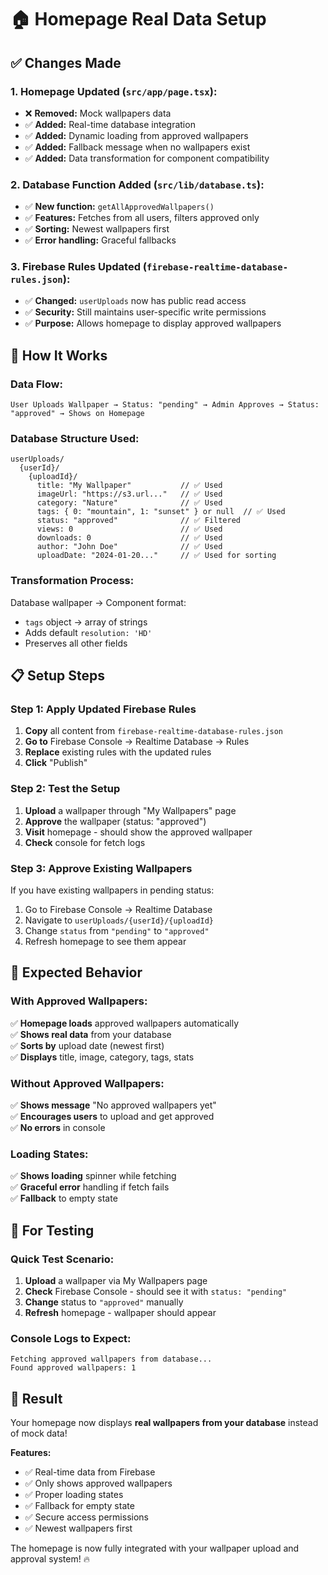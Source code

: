 # 🏠 Homepage Real Data Setup

## ✅ **Changes Made**

### **1. Homepage Updated (`src/app/page.tsx`):**
- ❌ **Removed:** Mock wallpapers data
- ✅ **Added:** Real-time database integration
- ✅ **Added:** Dynamic loading from approved wallpapers
- ✅ **Added:** Fallback message when no wallpapers exist
- ✅ **Added:** Data transformation for component compatibility

### **2. Database Function Added (`src/lib/database.ts`):**
- ✅ **New function:** `getAllApprovedWallpapers()`
- ✅ **Features:** Fetches from all users, filters approved only
- ✅ **Sorting:** Newest wallpapers first
- ✅ **Error handling:** Graceful fallbacks

### **3. Firebase Rules Updated (`firebase-realtime-database-rules.json`):**
- ✅ **Changed:** `userUploads` now has public read access
- ✅ **Security:** Still maintains user-specific write permissions
- ✅ **Purpose:** Allows homepage to display approved wallpapers

## 🚀 **How It Works**

### **Data Flow:**
```
User Uploads Wallpaper → Status: "pending" → Admin Approves → Status: "approved" → Shows on Homepage
```

### **Database Structure Used:**
```
userUploads/
  {userId}/
    {uploadId}/
      title: "My Wallpaper"           // ✅ Used
      imageUrl: "https://s3.url..."   // ✅ Used  
      category: "Nature"              // ✅ Used
      tags: { 0: "mountain", 1: "sunset" } or null  // ✅ Used
      status: "approved"              // ✅ Filtered
      views: 0                        // ✅ Used
      downloads: 0                    // ✅ Used
      author: "John Doe"              // ✅ Used
      uploadDate: "2024-01-20..."     // ✅ Used for sorting
```

### **Transformation Process:**
Database wallpaper → Component format:
- `tags` object → array of strings
- Adds default `resolution: 'HD'`
- Preserves all other fields

## 📋 **Setup Steps**

### **Step 1: Apply Updated Firebase Rules**
1. **Copy** all content from `firebase-realtime-database-rules.json`
2. **Go to** Firebase Console → Realtime Database → Rules
3. **Replace** existing rules with the updated rules
4. **Click** "Publish"

### **Step 2: Test the Setup**
1. **Upload** a wallpaper through "My Wallpapers" page
2. **Approve** the wallpaper (status: "approved")
3. **Visit** homepage - should show the approved wallpaper
4. **Check** console for fetch logs

### **Step 3: Approve Existing Wallpapers**
If you have existing wallpapers in pending status:
1. Go to Firebase Console → Realtime Database
2. Navigate to `userUploads/{userId}/{uploadId}`
3. Change `status` from `"pending"` to `"approved"`
4. Refresh homepage to see them appear

## 🎯 **Expected Behavior**

### **With Approved Wallpapers:**
✅ **Homepage loads** approved wallpapers automatically  
✅ **Shows real data** from your database  
✅ **Sorts by** upload date (newest first)  
✅ **Displays** title, image, category, tags, stats  

### **Without Approved Wallpapers:**
✅ **Shows message** "No approved wallpapers yet"  
✅ **Encourages users** to upload and get approved  
✅ **No errors** in console  

### **Loading States:**
✅ **Shows loading** spinner while fetching  
✅ **Graceful error** handling if fetch fails  
✅ **Fallback** to empty state  

## 🔧 **For Testing**

### **Quick Test Scenario:**
1. **Upload** a wallpaper via My Wallpapers page
2. **Check** Firebase Console - should see it with `status: "pending"`
3. **Change** status to `"approved"` manually
4. **Refresh** homepage - wallpaper should appear

### **Console Logs to Expect:**
```
Fetching approved wallpapers from database...
Found approved wallpapers: 1
```

## 🎉 **Result**

Your homepage now displays **real wallpapers from your database** instead of mock data! 

**Features:**
- ✅ Real-time data from Firebase
- ✅ Only shows approved wallpapers
- ✅ Proper loading states
- ✅ Fallback for empty state
- ✅ Secure access permissions
- ✅ Newest wallpapers first

The homepage is now fully integrated with your wallpaper upload and approval system! 🔥

